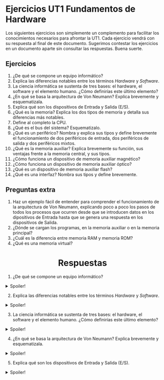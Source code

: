 # Ejercicios UT1 Fundamentos de Hardware
Los siguientes ejercicios son simplemente un complemento para facilitar los conocimientos necesarios para afrontar la UT1. Cada ejercicio vendrá con su respuesta al final de este documento. Sugerimos contestar los ejercicios en un documento aparte sin consultar las respuestas. Buena suerte.
## Ejercicios

1. ¿De qué se compone un equipo informático?
2. Explica las diferencias notables entre los términos *Hardware* y *Software*.
3. La ciencia informática se sustenta de tres bases: el hardware, el software y el elemento humano. ¿Cómo definirías este último elemento?
4. ¿En qué se basa la arquitectura de Von Neumann? Explica brevemente y esquematizala. 
5. Explica qué son los dispositivos de Entrada y Salida (E/S).
6. ¿Qué es la memoria? Explica los dos tipos de memoria y detalla sus diferencias más notables.
7. Define al completo la CPU.
8. ¿Qué es el bus del sistema? Esquematizalo.
9. ¿Qué es un periférico? Nombra y explica sus tipos y define brevemente el funcionamiento de dos periféricos de entrada, dos periféricos de salida y dos periféricos mixtos. 
10. ¿Qué es la memoria auxiliar? Explica brevemente su función, sus ventajas frente a la memoria central, y sus tipos.
11. ¿Cómo funciona un dispositivo de memoria auxiliar magnético?
12. ¿Cómo funciona un dispositivo de memoria auxiliar óptico?
13. ¿Qué es un dispositivo de memoria auxiliar flash?
14. ¿Qué es una interfaz? Nombra sus tipos y define brevemente.

## Preguntas extra

1. Haz un ejemplo fácil de entender para comprender el funcionamiento de la arquitectura de Von Neumann, explicando poco a poco los pasos de todos los procesos que ocurren desde que se introducen datos en los dipositivos de Entrada hasta que se genera una respuesta en los dispositivos de Salida.
2. ¿Dónde se cargan los programas, en la memoria auxiliar o en la memoria principal?
3. ¿Cuál es la diferencia entre memoria RAM y memoria ROM?
4. ¿Qué es una memoria virtual?

<h1 align=center>Respuestas</h1>

1. ¿De qué se compone un equipo informático?
<details> 
  <summary> Spoiler! </summary> 
  Un equipo informático se compone principalmente de dos partes: El hardware, y el software. 
</details>

2. Explica las diferencias notables entre los términos *Hardware* y *Software*.
<details> 
  <summary> Spoiler! </summary> 
  El hardware son los componentes electrónicos que posee un equipo informático, mientras que el software representa aquellas instrucciones que el hardware tiene que procesar.
</details>

3. La ciencia informática se sustenta de tres bases: el hardware, el software y el elemento humano. ¿Cómo definirías este último elemento?
<details>
    <summary> Spoiler! </summary>
    El elemento humano es la interacción del usuario con el equipo informático, de tal manera que es el encargado de utilizar y manipular todos los componentes informáticos para que el equipo informático pueda funcionar. Es quien mantiene el hardware, y quien introduce el software.
</details>

4. ¿En qué se basa la arquitectura de Von Neumann? Explica brevemente y esquematizala. 
<details>
    <summary> Spoiler! </summary>
    La arquitectura de Von Neumann se basa en los siguientes elementos:
    <p></p>
    <ul>
    <li>
    <b>Dispositivos de entrada y salida</b>: Son aquellos dispositivos por los cuales se introducen y reproducen datos. </li>
    </ul>
    <ul>
    <li><strong>Memoria</strong>: Es aquel lugar donde se almacenan la información y ciertas instrucciones. La memoria se divide en: memoria auxiliar y memoria principal.
    </li>
    </ul>
    <ul>
    <li><b>CPU</b>: Es aquel dispositivo que controla, capta y dirige todas las instrucciones de los distintos dispositivos hacia todos los otros dispositivos, y a su vez, también genera y procesa todas las instrucciones que son aritméticas y lógicas. Se podría decir que es el cerebro del equipo informático, ya que es quien capta, procesa, y dirige todos los datos al resto de componentes. La CPU está formada por la Unidad de Control y por la Unidad aritmético-lógica </li>
    </ul>
    <img src="img/Arquitectura.png" alt="Esquema"></img>
</details>

5. Explica qué son los dispositivos de Entrada y Salida (E/S).
<details>
    <summary>Spoiler!</summary>
    Es por donde se introducen los datos e instrucciones en el ordenador. En estas unidades se transforman las instrucciones de entrada (Dispositivos de entrada) en señales binarias y permiten mostrar el resultado del tratamiento automático de la información de vuelta al usuario (Dispositivos de salida). Un ordenador puede tener varios dispositivos de E/S, como por ejemplo, teclados, monitores, etc
</details>

